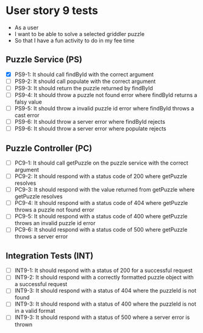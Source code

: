 # User story 9 tests

- As a user
- I want to be able to solve a selected griddler puzzle
- So that I have a fun activity to do in my fee time

## Puzzle Service (PS)

- [x] PS9-1: It should call findById with the correct argument
- [ ] PS9-2: It should call populate with the correct argument
- [ ] PS9-3: It should return the puzzle returned by findById
- [ ] PS9-4: It should throw a puzzle not found error where findById returns a falsy value
- [ ] PS9-5: It should throw a invalid puzzle id error where findById throws a cast error
- [ ] PS9-6: It should throw a server error where findById rejects
- [ ] PS9-6: It should throw a server error where populate rejects

## Puzzle Controller (PC)

- [ ] PC9-1: It should call getPuzzle on the puzzle service with the correct argument
- [ ] PC9-2: It should respond with a status code of 200 where getPuzzle resolves
- [ ] PC9-3: It should respond with the value returned from getPuzzle where getPuzzle resolves
- [ ] PC9-4: It should respond with a status code of 404 where getPuzzle throws a puzzle not found error
- [ ] PC9-5: It should respond with a status code of 400 where getPuzzle throws an invalid puzzle id error
- [ ] PC9-6: It should respond with a status code of 500 where getPuzzle throws a server error

## Integration Tests (INT)

- [ ] INT9-1: It should respond with a status of 200 for a successful request
- [ ] INT9-2: It should respond with a correctly formatted puzzle object with a successful request
- [ ] INT9-3: It should respond with a status of 404 where the puzzleId is not found
- [ ] INT9-3: It should respond with a status of 400 where the puzzleId is not in a valid format
- [ ] INT9-3: It should respond with a status of 500 where a server error is thrown
